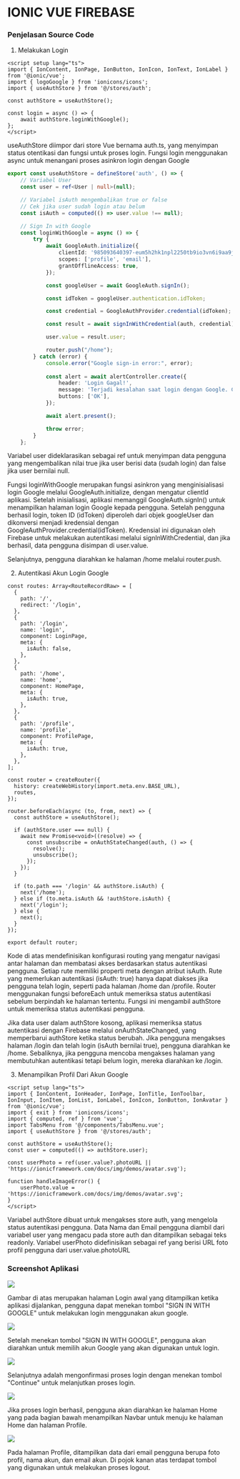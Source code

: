 # IONIC VUE FIREBASE

### Penjelasan Source Code

1. Melakukan Login

```vue
<script setup lang="ts">
import { IonContent, IonPage, IonButton, IonIcon, IonText, IonLabel } from '@ionic/vue';
import { logoGoogle } from 'ionicons/icons';
import { useAuthStore } from '@/stores/auth';

const authStore = useAuthStore();

const login = async () => {
    await authStore.loginWithGoogle();
};
</script>
```

useAuthStore diimpor dari store Vue bernama auth.ts, yang menyimpan status otentikasi dan fungsi untuk proses login. Fungsi login menggunakan async untuk menangani proses asinkron login dengan Google

```typescript
export const useAuthStore = defineStore('auth', () => {
    // Variabel User
    const user = ref<User | null>(null);

    // Variabel isAuth mengembalikan true or false
    // Cek jika user sudah login atau belum
    const isAuth = computed(() => user.value !== null);

    // Sign In with Google
    const loginWithGoogle = async () => {
        try {
            await GoogleAuth.initialize({
                clientId: '985093640397-eum5h2hk1npl2250tb9io3vn6i9aa9jg.apps.googleusercontent.com',
                scopes: ['profile', 'email'],
                grantOfflineAccess: true,
            });

            const googleUser = await GoogleAuth.signIn();

            const idToken = googleUser.authentication.idToken;

            const credential = GoogleAuthProvider.credential(idToken);

            const result = await signInWithCredential(auth, credential);

            user.value = result.user;

            router.push("/home");
        } catch (error) {
            console.error("Google sign-in error:", error);
            
            const alert = await alertController.create({
                header: 'Login Gagal!',
                message: 'Terjadi kesalahan saat login dengan Google. Coba lagi.',
                buttons: ['OK'],
            });

            await alert.present();

            throw error;
        }
    };
```

Variabel user dideklarasikan sebagai ref untuk menyimpan data pengguna yang mengembalikan nilai true jika user berisi data (sudah login) dan false jika user bernilai null.

Fungsi loginWithGoogle merupakan fungsi asinkron yang menginisialisasi login Google melalui GoogleAuth.initialize, dengan mengatur clientId aplikasi.
Setelah inisialisasi, aplikasi memanggil GoogleAuth.signIn() untuk menampilkan halaman login Google kepada pengguna. Setelah pengguna berhasil login, token ID (idToken) 
diperoleh dari objek googleUser dan dikonversi menjadi kredensial dengan GoogleAuthProvider.credential(idToken). Kredensial ini digunakan oleh Firebase untuk melakukan 
autentikasi melalui signInWithCredential, dan jika berhasil, data pengguna disimpan di user.value.

Selanjutnya, pengguna diarahkan ke halaman /home melalui router.push.

2. Autentikasi Akun Login Google

```vue
const routes: Array<RouteRecordRaw> = [
  {
    path: '/',
    redirect: '/login',
  },
  {
    path: '/login',
    name: 'login',
    component: LoginPage,
    meta: {
      isAuth: false,
    },
  },
  {
    path: '/home',
    name: 'home',
    component: HomePage,
    meta: {
      isAuth: true,
    },
  },
  {
    path: '/profile',
    name: 'profile',
    component: ProfilePage,
    meta: {
      isAuth: true,
    },
  },
];

const router = createRouter({
  history: createWebHistory(import.meta.env.BASE_URL),
  routes,
});

router.beforeEach(async (to, from, next) => {
  const authStore = useAuthStore();

  if (authStore.user === null) {
    await new Promise<void>((resolve) => {
      const unsubscribe = onAuthStateChanged(auth, () => {
        resolve();
        unsubscribe();
      });
    });
  }

  if (to.path === '/login' && authStore.isAuth) {
    next('/home');
  } else if (to.meta.isAuth && !authStore.isAuth) {
    next('/login');
  } else {
    next();
  }
});

export default router;
```

Kode di atas mendefinisikan konfigurasi routing yang mengatur navigasi antar halaman dan membatasi akses berdasarkan status autentikasi pengguna.
Setiap rute memiliki properti meta dengan atribut isAuth. Rute yang memerlukan autentikasi (isAuth: true) hanya dapat diakses jika pengguna telah login, 
seperti pada halaman /home dan /profile. Router menggunakan fungsi beforeEach untuk memeriksa status autentikasi sebelum berpindah ke halaman tertentu. 
Fungsi ini mengambil authStore untuk memeriksa status autentikasi pengguna.

Jika data user dalam authStore kosong, aplikasi memeriksa status autentikasi dengan Firebase melalui onAuthStateChanged, yang memperbarui authStore 
ketika status berubah. Jika pengguna mengakses halaman /login dan telah login (isAuth bernilai true), pengguna diarahkan ke /home. Sebaliknya, jika 
pengguna mencoba mengakses halaman yang membutuhkan autentikasi tetapi belum login, mereka diarahkan ke /login.

3. Menampilkan Profil Dari Akun Google

```vue
<script setup lang="ts">
import { IonContent, IonHeader, IonPage, IonTitle, IonToolbar, IonInput, IonItem, IonList, IonLabel, IonIcon, IonButton, IonAvatar } from '@ionic/vue';
import { exit } from 'ionicons/icons';
import { computed, ref } from 'vue';
import TabsMenu from '@/components/TabsMenu.vue';
import { useAuthStore } from '@/stores/auth';

const authStore = useAuthStore();
const user = computed(() => authStore.user);

const userPhoto = ref(user.value?.photoURL || 'https://ionicframework.com/docs/img/demos/avatar.svg');

function handleImageError() {
    userPhoto.value = 'https://ionicframework.com/docs/img/demos/avatar.svg';
}
</script>
```

Variabel authStore dibuat untuk mengakses store auth, yang mengelola status autentikasi pengguna. Data Nama dan Email pengguna diambil dari variabel user yang mengacu pada store auth dan ditampilkan sebagai teks readonly.
Variabel userPhoto didefinisikan sebagai ref yang berisi URL foto profil pengguna dari user.value.photoURL

### Screenshot Aplikasi

![](gambar/halaman_awal.png)

Gambar di atas merupakan halaman Login awal yang ditampilkan ketika aplikasi dijalankan, pengguna dapat menekan tombol "SIGN IN WITH GOOGLE" untuk melakukan login menggunakan akun google.

![](gambar/memilih_akun.png)

Setelah menekan tombol "SIGN IN WITH GOOGLE", pengguna akan diarahkan untuk memilih akun Google yang akan digunakan untuk login.

![](gambar/konfirmasi_akun.png)

Selanjutnya adalah mengonfirmasi proses login dengan menekan tombol "Continue" untuk melanjutkan proses login.

![](gambar/halaman_home.png)

Jika proses login berhasil, pengguna akan diarahkan ke halaman Home yang pada bagian bawah menampilkan Navbar untuk menuju ke halaman Home dan halaman Profile.

![](gambar/halaman_profil.png)

Pada halaman Profile, ditampilkan data dari email pengguna berupa foto profil, nama akun, dan email akun. Di pojok kanan atas terdapat tombol yang digunakan untuk melakukan proses logout.
